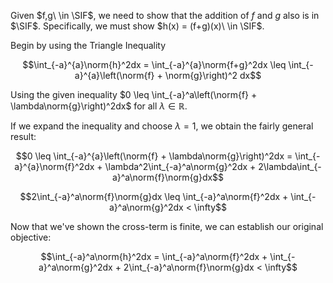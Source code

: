 Given $f,g\ \in \SIF$, we need to show that the addition of $f$ and $g$ also is in $\SIF$. 
Specifically, we must show $h(x) = (f+g)(x)\ \in \SIF$.

Begin by using the Triangle Inequality

$$\int_{-a}^{a}\norm{h}^2dx = \int_{-a}^{a}\norm{f+g}^2dx \leq \int_{-a}^{a}\left(\norm{f} + \norm{g}\right)^2 dx$$

Using the given inequality $0 \leq \int_{-a}^a\left(\norm{f} + \lambda\norm{g}\right)^2dx$ for all $\lambda \in \mathbb{R}$. 

If we expand the inequality and choose $\lambda=1$, we obtain the fairly general result:

$$0 \leq \int_{-a}^{a}\left(\norm{f} + \lambda\norm{g}\right)^2dx = \int_{-a}^{a}\norm{f}^2dx + \lambda^2\int_{-a}^a\norm{g}^2dx + 2\lambda\int_{-a}^a\norm{f}\norm{g}dx$$

$$2\int_{-a}^a\norm{f}\norm{g}dx \leq \int_{-a}^a\norm{f}^2dx + \int_{-a}^a\norm{g}^2dx < \infty$$

Now that we've shown the cross-term is finite, we can establish our original objective:

$$\int_{-a}^a\norm{h}^2dx = \int_{-a}^a\norm{f}^2dx + \int_{-a}^a\norm{g}^2dx + 2\int_{-a}^a\norm{f}\norm{g}dx < \infty$$
